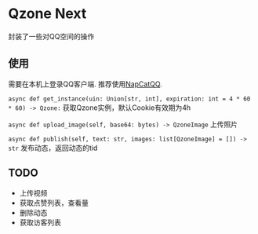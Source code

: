 # Qzone Next

封装了一些对QQ空间的操作

## 使用

需要在本机上登录QQ客户端. 推荐使用[NapCatQQ](https://github.com/NapNeko/NapCatQQ).

`async def get_instance(uin: Union[str, int], expiration: int = 4 * 60 * 60) -> Qzone:` 获取Qzone实例，默认Cookie有效期为4h

`async def upload_image(self, base64: bytes) -> QzoneImage` 上传照片

`async def publish(self, text: str, images: list[QzoneImage] = []) -> str` 发布动态，返回动态的tid

## TODO

* 上传视频
* 获取点赞列表，查看量
* 删除动态
* 获取访客列表